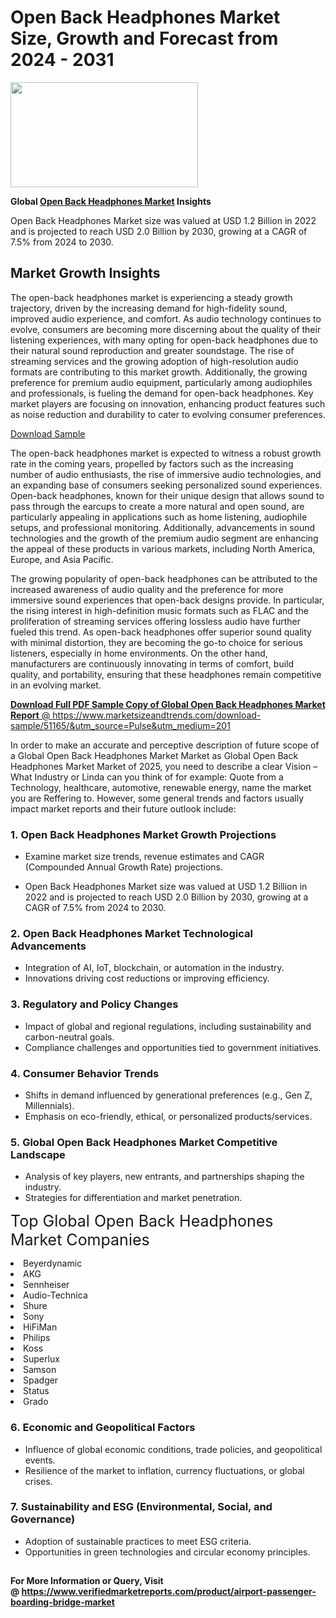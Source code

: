 <H1>Open Back Headphones Market Size, Growth and Forecast from 2024 - 2031</H1><img class="aligncenter size-medium wp-image-584254" src="https://thirdeyenews.in/wp-content/uploads/2024/09/Global-Market-Research-300x168.jpeg" alt="" width="300" height="168" /><p><strong>Global&nbsp;<a href="https://www.marketsizeandtrends.com/download-sample/51165/&amp;utm_source=Pulse&amp;utm_medium=201">Open Back Headphones Market</a> Insights</strong></p><p>Open Back Headphones Market size was valued at USD 1.2 Billion in 2022 and is projected to reach USD 2.0 Billion by 2030, growing at a CAGR of 7.5% from 2024 to 2030.</p><p><h2>Market Growth Insights</h2> <p>The open-back headphones market is experiencing a steady growth trajectory, driven by the increasing demand for high-fidelity sound, improved audio experience, and comfort. As audio technology continues to evolve, consumers are becoming more discerning about the quality of their listening experiences, with many opting for open-back headphones due to their natural sound reproduction and greater soundstage. The rise of streaming services and the growing adoption of high-resolution audio formats are contributing to this market growth. Additionally, the growing preference for premium audio equipment, particularly among audiophiles and professionals, is fueling the demand for open-back headphones. Key market players are focusing on innovation, enhancing product features such as noise reduction and durability to cater to evolving consumer preferences.</p> <p><a href="#">Download Sample</a></p> <p>The open-back headphones market is expected to witness a robust growth rate in the coming years, propelled by factors such as the increasing number of audio enthusiasts, the rise of immersive audio technologies, and an expanding base of consumers seeking personalized sound experiences. Open-back headphones, known for their unique design that allows sound to pass through the earcups to create a more natural and open sound, are particularly appealing in applications such as home listening, audiophile setups, and professional monitoring. Additionally, advancements in sound technologies and the growth of the premium audio segment are enhancing the appeal of these products in various markets, including North America, Europe, and Asia Pacific.</p> <p>The growing popularity of open-back headphones can be attributed to the increased awareness of audio quality and the preference for more immersive sound experiences that open-back designs provide. In particular, the rising interest in high-definition music formats such as FLAC and the proliferation of streaming services offering lossless audio have further fueled this trend. As open-back headphones offer superior sound quality with minimal distortion, they are becoming the go-to choice for serious listeners, especially in home environments. On the other hand, manufacturers are continuously innovating in terms of comfort, build quality, and portability, ensuring that these headphones remain competitive in an evolving market.</p> <p><a href="#"></p><p><span class=""><strong>Download Full PDF Sample Copy of Global Open Back Headphones Market Report</strong> @ <a href="https://www.marketsizeandtrends.com/download-sample/51165/&amp;utm_source=Pulse&amp;utm_medium=201" target="_blank">https://www.marketsizeandtrends.com/download-sample/51165/&amp;utm_source=Pulse&amp;utm_medium=201</a></span></p><p>In order to make an accurate and perceptive description of future scope of a Global&nbsp;Open Back Headphones Market Market as Global&nbsp;Open Back Headphones Market Market of 2025, you need to describe a clear Vision &ndash; What Industry or Linda can you think of for example: Quote from a Technology, healthcare, automotive, renewable energy, name the market you are Reffering to. However, some general trends and factors usually impact market reports and their future outlook include:</p><h3>1.&nbsp;<strong>Open Back Headphones Market Growth Projections</strong></h3><ul><li>Examine market size trends, revenue estimates and CAGR (Compounded Annual Growth Rate) projections.</li><li><p>Open Back Headphones Market size was valued at USD 1.2 Billion in 2022 and is projected to reach USD 2.0 Billion by 2030, growing at a CAGR of 7.5% from 2024 to 2030.</p></li></ul><h3>2.&nbsp;<strong>Open Back Headphones Market Technological Advancements</strong></h3><ul><li>Integration of AI, IoT, blockchain, or automation in the industry.</li><li>Innovations driving cost reductions or improving efficiency.</li></ul><h3>3.&nbsp;<strong>Regulatory and Policy Changes</strong></h3><ul><li>Impact of global and regional regulations, including sustainability and carbon-neutral goals.</li><li>Compliance challenges and opportunities tied to government initiatives.</li></ul><h3>4.&nbsp;<strong>Consumer Behavior Trends</strong></h3><ul><li>Shifts in demand influenced by generational preferences (e.g., Gen Z, Millennials).</li><li>Emphasis on eco-friendly, ethical, or personalized products/services.</li></ul><h3>5.&nbsp;<strong>Global Open Back Headphones Market Competitive Landscape</strong></h3><ul><li>Analysis of key players, new entrants, and partnerships shaping the industry.</li><li>Strategies for differentiation and market penetration.</li></ul><p data-pm-slice="1 1 []"><span style="color: inherit; font-family: inherit; font-size: 25px;">Top Global Open Back Headphones Market Companies</span></p><div class="" data-test-id=""><p><li>Beyerdynamic</li><li> AKG</li><li> Sennheiser</li><li> Audio-Technica</li><li> Shure</li><li> Sony</li><li> HiFiMan</li><li> Philips</li><li> Koss</li><li> Superlux</li><li> Samson</li><li> Spadger</li><li> Status</li><li> Grado</li></p></div><h3>6.&nbsp;<strong>Economic and Geopolitical Factors</strong></h3><ul><li>Influence of global economic conditions, trade policies, and geopolitical events.</li><li>Resilience of the market to inflation, currency fluctuations, or global crises.</li></ul><h3>7.&nbsp;<strong>Sustainability and ESG (Environmental, Social, and Governance)</strong></h3><ul><li>Adoption of sustainable practices to meet ESG criteria.</li><li>Opportunities in green technologies and circular economy principles.</li></ul><h2><strong style="font-size: 14px;">For More Information or Query, Visit @&nbsp;</strong><a style="background-color: #ffffff; font-size: 14px;" href="https://www.marketsizeandtrends.com/report/open-back-headphones-market/" target="_blank">https://www.verifiedmarketreports.com/product/airport-passenger-boarding-bridge-market</a></h2>
